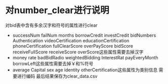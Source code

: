 # 对number_clear进行说明
对bid表中含有多余汉字和符号的属性进行clear
* successNum failNum months borrowCredit investCredit bidNumbers Authentication videoCertification educationCertification phoneCertification fullClearScore overPayScore bidScore receiveFullScore receiveScore overScore这些属性需要去掉汉字
* money rate badBidRadio weightedBidding InterestRat payEveryMonth borrowLeft这些属性需要去掉￥和%符号
* average Capital sex age identity otherCertification这些属性为类别信息 需要进行编码
最后结果保存为clear_data.csv
